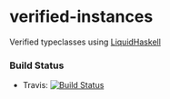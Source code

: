 # verified-instances

Verified typeclasses using [LiquidHaskell](http://goto.ucsd.edu/~rjhala/liquid/haskell/blog/about/)

### Build Status

 * Travis:
   [![Build Status](https://travis-ci.org/iu-parfunc/verified-instances.svg?branch=popl18)](https://travis-ci.org/iu-parfunc/verified-instances)
